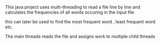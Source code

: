 This java project uses multi-threading to read a file line by line and 
calculates the frequencies of all words occuring in the input file

this can later be used to find the most frequent word , least frequent word etc.

The main threads reads the file and assigns work to multiple child threads